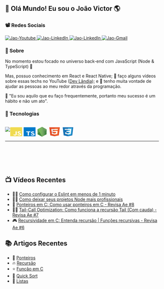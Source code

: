 ## 👋 Olá Mundo! Eu sou o João Victor 🌎

### 📽 Redes Sociais

<a href="https://youtube.com/devlandia" target="_blank">
  <img
    src="https://img.shields.io/badge/-Dev%20Lândia-1dba54?style=flat-square&labelColor=1dba54&logo=youtube&logoColor=121212&link=https://youtube.com/devlandia"
    alt="Jao-Youtube"
  />
</a>

<a href="https://www.linkedin.com/in/404jv/">
  <img
    src="https://img.shields.io/badge/-João%20Victor%20Ramalho%20Alves-1dba54?style=flat-square&labelColor=1dba54&logo=Linkedin&logoColor=121212&link=https://www.linkedin.com/in/404jv/"
    target="_blank"
    alt="Jao-LinkedIn"
  />
</a>

<a href="https://twitter.com/401jv" target="_blank">
  <img
    src="https://img.shields.io/badge/-@401jv-1dba54?style=flat-square&labelColor=1dba54&logo=twitter&logoColor=121212&link=https://twitter.com/401jv"
    target="_blank"
    alt="Jao-LinkedIn"
  />
</a>

<a href="mailto:joaovictorramalho7@gmail.com" target="_blank">
  <img
    src="https://img.shields.io/badge/-joaovictorramalho7@gmail.com-1dba54?style=flat-square&labelColor=1dba54&logo=gmail&logoColor=121212&link=mailto:joaovictorramalho7@gmail.com"
    target="_blank"
    alt="Jao-Gmail"
  />
</a>

### 💚 Sobre
No momento estou focado no universo back-end com JavaScript (Node & TypeScript) 💛<br>

Mas, possuo conhecimento em React e React Native; 🎥 faço alguns vídeos sobre essas techs no YouTube ([Dev Lândia](https://www.youtube.com/@devlandia/)); e 💚 tenho muita vontade de ajudar as pessoas ao meu redor através da programação.<br />

🚀 "Eu sou aquilo que eu faço frequentemente, portanto meu sucesso é um hábito e não um ato".

### 🔧 Tecnologias

<div style="display: inline_block"><br>
  <img 
    align="left"
    src="https://ik.imagekit.io/dwei78ukbe/Untitled_design_XY9UMNQ0O.gif"
  />
  <img 
    align="center" 
    alt="Joao-Js" 
    height="30" 
    width="40" 
    src="https://raw.githubusercontent.com/devicons/devicon/master/icons/javascript/javascript-plain.svg"
  />
  <img 
    align="center" 
    alt="Rafa-Ts" 
    height="30" 
    width="40" 
    src="https://raw.githubusercontent.com/devicons/devicon/master/icons/typescript/typescript-plain.svg"
  />
  <img 
    align="center" 
    alt="Rafa-Js" 
    height="32" 
    width="34" 
    src="https://raw.githubusercontent.com/github/explore/80688e429a7d4ef2fca1e82350fe8e3517d3494d/topics/nodejs/nodejs.png"
  />
  <img 
    align="center" 
    alt="Joao-HTML" 
    height="30" 
    width="40" 
    src="https://raw.githubusercontent.com/devicons/devicon/master/icons/html5/html5-original.svg"
  />
  <img 
    align="center" 
    alt="Joao-CSS" 
    height="30" 
    width="40" 
    src="https://raw.githubusercontent.com/devicons/devicon/master/icons/css3/css3-original.svg"
  />
</div>

---
<br/><br/><br/><br/>

## 📺 Vídeos Recentes
<!-- YOUTUBE:START -->
 - 👨‍🎤 [Como configurar o Eslint em menos de 1 minuto](https://www.youtube.com/watch?v=a3XH4jzcUb4)
 - 👩‍🚀 [Como deixar seus projetos Node mais profissionais](https://www.youtube.com/watch?v=flk_8tUwP9k)
 - 👾 [Ponteiros em C: Como usar ponteiros em C - Revisa Ae #8](https://www.youtube.com/watch?v=MYoW35lGxvA)
 - 👨‍💻 [Tail-Call Optimization: Como funciona a recursão Tail &lpar;Com cauda&rpar; - Revisa Ae #7](https://www.youtube.com/watch?v=aireBDbLb6Q)
 - 🎮 [Recursividade em C: Entenda recursão | Funções recursivas - Revisa Ae #6](https://www.youtube.com/watch?v=NyJqUW2-Wfw)<!-- YOUTUBE:END -->

## 📚 Artigos Recentes
<!-- BLOG-POST-LIST:START -->
 - 💯 [Ponteiros](https://devlandia.medium.com/ponteiros-5a0ced17c1e0?source=rss-14ff96d8d2fe------2)
 - 🔥 [Recursão](https://devlandia.medium.com/recurs%C3%A3o-d57d15437a23?source=rss-14ff96d8d2fe------2)
 - ⭐ [Função em C](https://devlandia.medium.com/fun%C3%A7%C3%A3o-em-c-eaead96dac88?source=rss-14ff96d8d2fe------2)
 - 🚀 [Quick Sort](https://devlandia.medium.com/quick-sort-4311435b73aa?source=rss-14ff96d8d2fe------2)
 - 💚 [Listas](https://devlandia.medium.com/listas-483305f0b70b?source=rss-14ff96d8d2fe------2)<!-- BLOG-POST-LIST:END -->


